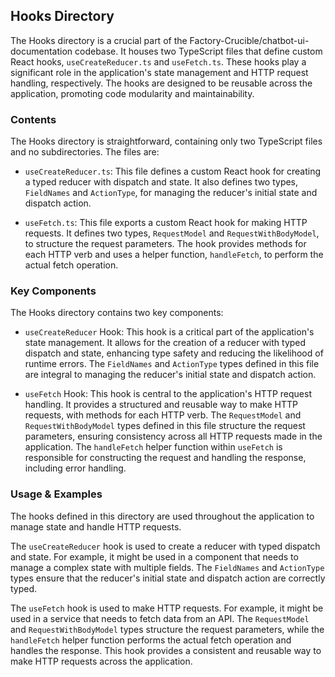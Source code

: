 
## Hooks Directory

The Hooks directory is a crucial part of the Factory-Crucible/chatbot-ui-documentation codebase. It houses two TypeScript files that define custom React hooks, `useCreateReducer.ts` and `useFetch.ts`. These hooks play a significant role in the application's state management and HTTP request handling, respectively. The hooks are designed to be reusable across the application, promoting code modularity and maintainability.

### Contents

The Hooks directory is straightforward, containing only two TypeScript files and no subdirectories. The files are:

- `useCreateReducer.ts`: This file defines a custom React hook for creating a typed reducer with dispatch and state. It also defines two types, `FieldNames` and `ActionType`, for managing the reducer's initial state and dispatch action.

- `useFetch.ts`: This file exports a custom React hook for making HTTP requests. It defines two types, `RequestModel` and `RequestWithBodyModel`, to structure the request parameters. The hook provides methods for each HTTP verb and uses a helper function, `handleFetch`, to perform the actual fetch operation.

### Key Components

The Hooks directory contains two key components:

- `useCreateReducer` Hook: This hook is a critical part of the application's state management. It allows for the creation of a reducer with typed dispatch and state, enhancing type safety and reducing the likelihood of runtime errors. The `FieldNames` and `ActionType` types defined in this file are integral to managing the reducer's initial state and dispatch action.

- `useFetch` Hook: This hook is central to the application's HTTP request handling. It provides a structured and reusable way to make HTTP requests, with methods for each HTTP verb. The `RequestModel` and `RequestWithBodyModel` types defined in this file structure the request parameters, ensuring consistency across all HTTP requests made in the application. The `handleFetch` helper function within `useFetch` is responsible for constructing the request and handling the response, including error handling.

### Usage & Examples

The hooks defined in this directory are used throughout the application to manage state and handle HTTP requests.

The `useCreateReducer` hook is used to create a reducer with typed dispatch and state. For example, it might be used in a component that needs to manage a complex state with multiple fields. The `FieldNames` and `ActionType` types ensure that the reducer's initial state and dispatch action are correctly typed.

The `useFetch` hook is used to make HTTP requests. For example, it might be used in a service that needs to fetch data from an API. The `RequestModel` and `RequestWithBodyModel` types structure the request parameters, while the `handleFetch` helper function performs the actual fetch operation and handles the response. This hook provides a consistent and reusable way to make HTTP requests across the application.
